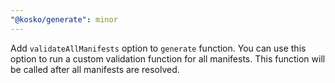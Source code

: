 ```yaml
---
"@kosko/generate": minor
---
```


Add `validateAllManifests` option to `generate` function. You can use this option to run a custom validation function for all manifests. This function will be called after all manifests are resolved.
